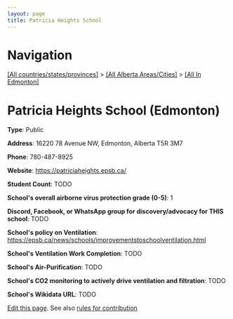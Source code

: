 ```yaml
---
layout: page
title: Patricia Heights School
---
```

# Navigation

[[All countries/states/provinces]](../../..) > [[All Alberta Areas/Cities]](../..) > [[All In Edmonton]](..)

# Patricia Heights School (Edmonton)

**Type**: Public

**Address**: 16220 78 Avenue NW, Edmonton, Alberta T5R 3M7

**Phone**: 780-487-8925

**Website**: <https://patriciaheights.epsb.ca/>

**Student Count**: TODO

**School's overall airborne virus protection grade (0-5)**: 1

**Discord, Facebook, or WhatsApp group for discovery/advocacy for THIS school**: TODO

**School's policy on Ventilation**: <https://epsb.ca/news/schools/improvementstoschoolventilation.html>

**School's Ventilation Work Completion**: TODO

**School's Air-Purification**: TODO

**School's CO2 monitoring to actively drive ventilation and filtration**: TODO

**School's Wikidata URL**: TODO


[Edit this page](https://github.com/ventilate-schools/AB/edit/main/./Edmonton/Patricia_Heights_School.md). See also [rules for contribution](../../../contribution-rules/)
